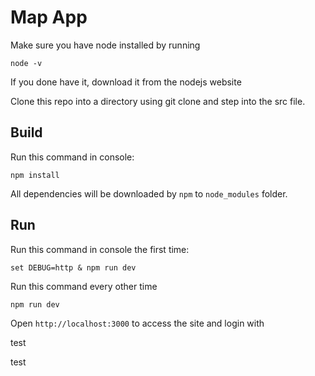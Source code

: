 Map App
==================
Make sure you have node installed by running
```
node -v 
```
If you done have it, download it from the nodejs website

Clone this repo into a directory using git clone and step into the src file.

Build
-----

Run this command in console:

```
npm install
```

All dependencies will be downloaded by `npm` to `node_modules` folder.

Run
---

Run this command in console the first time:

```
set DEBUG=http & npm run dev 
```

Run this command every other time

```
npm run dev 
```

Open `http://localhost:3000` to access the site and login with

test

test
